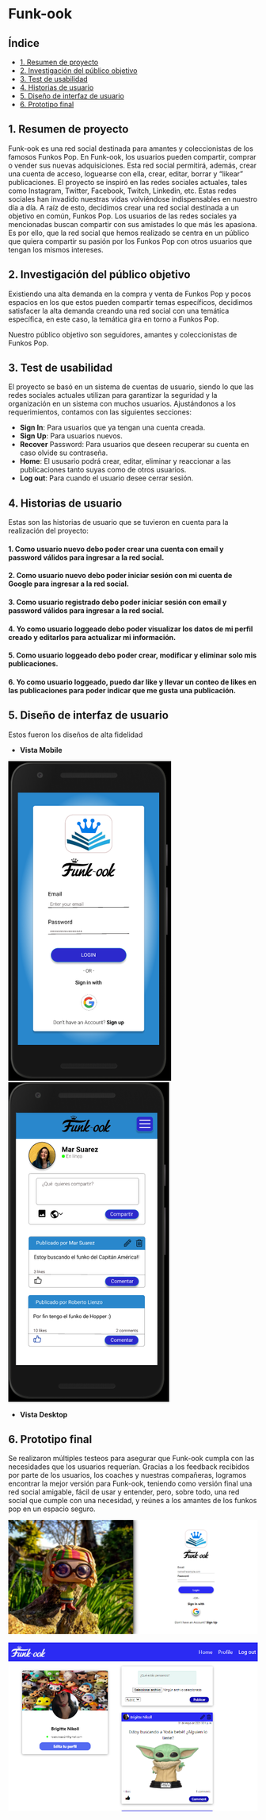 # Funk-ook

## Índice

* [1. Resumen de proyecto](#1-Resumen-de-proyecto)
* [2. Investigación del público objetivo](#2-Investigación-del-público-objetivo)
* [3. Test de usabilidad](#3-Test-de-usabilidad)
* [4. Historias de usuario](#4-Historias-de-usuario)
* [5. Diseño de interfaz de usuario ](#4-Historias-de-usuario)
* [6. Prototipo final](#4-Prototipo-final)


## 1. Resumen de proyecto

Funk-ook es una red social destinada para amantes y coleccionistas de los famosos Funkos Pop. 
En Funk-ook, los usuarios pueden compartir, comprar o vender sus nuevas adquisiciones. Esta red social permitirá, además, crear una cuenta de acceso, loguearse con ella, crear, editar, borrar y “likear” publicaciones.
El proyecto se inspiró en las redes sociales actuales, tales como Instagram, Twitter, Facebook, Twitch, Linkedin, etc. Estas redes sociales han invadido nuestras vidas volviéndose indispensables en nuestro día a día.
A raíz de esto, decidimos crear una red social destinada a un objetivo en común, Funkos Pop. Los usuarios de las redes sociales ya mencionadas buscan compartir con sus amistades lo que más les apasiona. Es por ello, que la red social que hemos realizado se centra en un público que quiera compartir su pasión por los Funkos Pop con otros usuarios que tengan los mismos intereses. 

## 2. Investigación del público objetivo

Existiendo una alta demanda en la compra y venta de Funkos Pop y pocos espacios en los que estos pueden compartir temas específicos, decidimos satisfacer la alta demanda creando una red social con una temática específica, en este caso, la temática gira en torno a Funkos Pop.

Nuestro público objetivo son seguidores, amantes y coleccionistas de Funkos Pop. 


## 3. Test de usabilidad

El proyecto se basó en un sistema de cuentas de usuario, siendo lo que las redes sociales actuales utilizan para garantizar la seguridad y la organización en un sistema con muchos usuarios. Ajustándonos a los requerimientos, contamos con las siguientes secciones:

* **Sign In**: Para usuarios que ya tengan una cuenta creada.
* **Sign Up**: Para usuarios nuevos.
* **Recover** Password: Para usuarios que deseen recuperar su cuenta en caso olvide su contraseña.
* **Home**: El ususario podrá crear, editar, eliminar y reaccionar a las publicaciones tanto suyas como de otros usuarios.
* **Log out**: Para cuando el usuario desee cerrar sesión.


## 4. Historias de usuario

Estas son las historias de usuario que se tuvieron en cuenta para la realización del proyecto:

#### 1. Como usuario nuevo debo poder crear una cuenta con email y password válidos para ingresar a la red social.

#### 2. Como usuario nuevo debo poder iniciar sesión con mi cuenta de Google para ingresar a la red social.

#### 3. Como usuario registrado debo poder iniciar sesión con email y password válidos para ingresar a la red social.

#### 4. Yo como usuario loggeado debo poder visualizar los datos de mi perfil creado y editarlos para actualizar mi información.

#### 5. Como usuario loggeado debo poder crear, modificar y eliminar solo mis publicaciones.
#### 6. Yo como usuario loggeado, puedo dar like y llevar un conteo de likes en las publicaciones para poder indicar que me gusta una publicación.

## 5. Diseño de interfaz de usuario

Estos fueron los diseños de alta fidelidad 

* **Vista Mobile**

![](https://raw.githubusercontent.com/BrigitteNikoll/LIM014-social-network/BaxterDev/imagenes_Readme/Mobile_login.PNG)
![](https://raw.githubusercontent.com/BrigitteNikoll/LIM014-social-network/BaxterDev/imagenes_Readme/Mobile_profile.PNG)


* **Vista Desktop**




## 6. Prototipo final

Se realizaron múltiples testeos para asegurar que Funk-ook cumpla con las necesidades que los usuarios requerían.
Gracias a los feedback recibidos por parte de los usuarios, los coaches y nuestras compañeras, logramos encontrar la mejor versión para Funk-ook, teniendo como versión final una red social amigable, fácil de usar y entender, pero, sobre todo, una red social que cumple con una necesidad, y reúnes a los amantes de los funkos pop en un espacio seguro. 




![](https://raw.githubusercontent.com/BrigitteNikoll/LIM014-social-network/BaxterDev/imagenes_Readme/Deskop_login.PNG)

![](https://raw.githubusercontent.com/BrigitteNikoll/LIM014-social-network/BaxterDev/imagenes_Readme/Desktop_profile.PNG)





